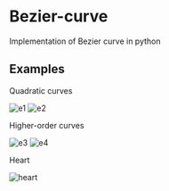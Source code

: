 # Bezier-curve

Implementation of Bezier curve in python

## Examples

Quadratic curves

![e1](https://user-images.githubusercontent.com/28797741/147895571-2d2dbffd-454f-4512-a3bc-c451921cbaef.gif)
![e2](https://user-images.githubusercontent.com/28797741/147895573-4342f600-3bba-4c9f-aef4-e841995702d1.gif)

Higher-order curves

![e3](https://user-images.githubusercontent.com/28797741/147895575-38969a5f-e2dc-45da-96cc-c8d83d6c25bd.gif)
![e4](https://user-images.githubusercontent.com/28797741/147895576-23e44695-a02e-4ea6-93e2-220728a81827.gif)

Heart

![heart](https://user-images.githubusercontent.com/28797741/147895601-e3370d47-4f8c-4311-8791-a83b88075015.gif)
